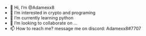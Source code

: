 - 👋 Hi, I’m @Adamexx8
- 👀 I’m interested in crypto and programing
- 🌱 I’m currently learning python
- 💞️ I’m looking to collaborate on ...
- 📫 How to reach me? message me on discord: Adamexx8#7707
